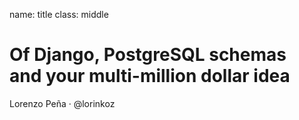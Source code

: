 name: title
class: middle

# Of Django, PostgreSQL schemas<br/>and your multi-million dollar idea

Lorenzo Peña &middot; @lorinkoz

